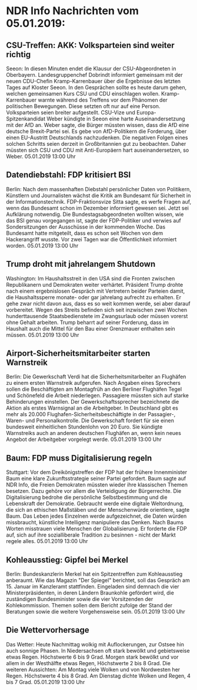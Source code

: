 # NDR Info Nachrichten vom 05.01.2019:


## CSU-Treffen: AKK: Volksparteien sind weiter richtig
Seeon: In diesen Minuten endet die Klausur der CSU-Abgeordneten in Oberbayern. Landesgruppenchef Dobrindt informiert gemeinsam mit der neuen CDU-Chefin Kramp-Karrenbauer über die Ergebnisse des letzten Tages auf Kloster Seeon. In den Gesprächen sollte es heute darum gehen, welchen gemeinsamen Kurs CSU und CDU einschlagen wollen. Kramp-Karrenbauer warnte während des Treffens vor dem Phänomen der politischen Bewegungen. Diese setzten oft nur auf eine Person. Volksparteien seien breiter aufgestellt. CSU-Vize und Europa-Spitzenkandidat Weber kündigte in Seeon eine harte Auseinandersetzung mit der AfD an. Weber sagte, die Bürger müssten wissen, dass die AfD eine deutsche Brexit-Partei sei. Es gebe von AfD-Politikern die Forderung, über einen EU-Austritt Deutschlands nachzudenken. Die negativen Folgen eines solchen Schritts seien derzeit in Großbritannien gut zu beobachten. Daher müssten sich CSU und CDU mit Anti-Europäern hart auseinandersetzen, so Weber. 05.01.2019 13:00 Uhr 

## Datendiebstahl: FDP kritisiert BSI
Berlin: Nach dem massenhaften Diebstahl persönlicher Daten von Politikern, Künstlern und Journalisten wächst die Kritik am Bundesamt für Sicherheit in der Informationstechnik. FDP-Fraktionsvize Sitta sagte, es werfe Fragen auf, wenn das Bundesamt schon im Dezember informiert gewesen sei. Jetzt sei Aufklärung notwendig. Die Bundestagsabgeordneten wollten wissen, wie das BSI genau vorgegangen ist, sagte der FDP-Politiker und verwies auf Sondersitzungen der Ausschüsse in der kommenden Woche. Das Bundesamt hatte mitgeteilt, dass es schon seit Wochen von dem Hackerangriff wusste. Vor zwei Tagen war die Öffentlichkeit informiert worden. 05.01.2019 13:00 Uhr 

## Trump droht mit jahrelangem Shutdown
Washington: Im Haushaltsstreit in den USA sind die Fronten zwischen Republikanern und Demokraten weiter verhärtet. Präsident Trump drohte nach einem ergebnislosen Gespräch mit Vertretern beider Parteien damit, die Haushaltssperre monate- oder gar jahrelang aufrecht zu erhalten. Er gehe zwar nicht davon aus, dass es so weit kommen werde, sei aber darauf vorbereitet. Wegen des Streits befinden sich seit inzwischen zwei Wochen hunderttausende Staatsbedienstete im Zwangsurlaub oder müssen vorerst ohne Gehalt arbeiten. Trump beharrt auf seiner Forderung, dass im Haushalt auch die Mittel für den Bau einer Grenzmauer enthalten sein müssen. 05.01.2019 13:00 Uhr 

## Airport-Sicherheitsmitarbeiter starten Warnstreik
Berlin:	Die Gewerkschaft Verdi hat die Sicherheitsmitarbeiter an Flughäfen zu einem ersten Warnstreik aufgerufen. Nach Angaben eines Sprechers sollen die Beschäftigten am Montagfrüh an den Berliner Flughäfen Tegel und Schönefeld die Arbeit niederlegen. Passagiere müssten sich auf starke Behinderungen einstellen. Der Gewerkschaftssprecher bezeichnete die Aktion als erstes Warnsignal an die Arbeitgeber. In Deutschland gibt es mehr als 20.000 Flughafen-Sicherheitsbeschäftigte in der Passagier-, Waren- und Personalkontrolle. Die Gewerkschaft fordert für sie einen bundesweit einheitlichen Stundenlohn von 20 Euro. Sie kündigte Warnstreiks auch an anderen deutschen Flughäfen an, wenn kein neues Angebot der Arbeitgeber vorgelegt werde. 05.01.2019 13:00 Uhr 

## Baum: FDP muss Digitalisierung regeln
Stuttgart: Vor dem Dreikönigstreffen der FDP hat der frühere Innenminister Baum eine klare Zukunftsstrategie seiner Partei gefordert. Baum sagte auf NDR Info, die Freien Demokraten müssten wieder ihre klassischen Themen besetzen. Dazu gehöre vor allem die Verteidigung der Bürgerrechte. Die Digitalisierung bedrohe die persönliche Selbstbestimmung und die Lebenskraft der Demokratie. Gebraucht werde eine digitale Weltordnung, die sich an ethischen Maßstäben und der Menschenwürde orientiere, sagte Baum. Das Leben jedes Einzelnen werde aufgezeichnet, die Daten würden missbraucht, künstliche Intelligenz manipuliere das Denken. Nach Baums Worten misstrauen viele Menschen der Globalisierung. Er forderte die FDP auf, sich auf ihre sozialliberale Tradition zu besinnen - nicht der Markt regele alles. 05.01.2019 13:00 Uhr 

## Kohleausstieg: Gipfel bei Merkel
Berlin: Bundeskanzlerin Merkel hat ein Spitzentreffen zum Kohleausstieg anberaumt. Wie das Magazin "Der Spiegel" berichtet, soll das Gespräch am 15. Januar im Kanzleramt stattfinden. Eingeladen sind demnach die vier Ministerpräsidenten, in deren Ländern Braunkohle gefördert wird, die zuständigen Bundesminister sowie die vier Vorsitzenden der Kohlekommission. Themen sollen dem Bericht zufolge der Stand der Beratungen sowie die weitere Vorgehensweise sein. 05.01.2019 13:00 Uhr 

## Die Wettervorhersage
Das Wetter: Heute Nachmittag wolkig mit Auflockerungen, zur Ostsee hin auch sonnige Phasen. In Niedersachsen oft stark bewölkt und gebietsweise etwas Regen. Höchstwerte 6 bis 9 Grad. Morgen stark bewölkt und vor allem in der Westhälfte etwas Regen, Höchstwerte 2 bis 8 Grad. Die weiteren Aussichten: Am Montag viele Wolken und von Nordwesten her Regen. Höchstwerte 4 bis 8 Grad. Am Dienstag dichte Wolken und Regen, 4 bis 7 Grad. 05.01.2019 13:00 Uhr 
